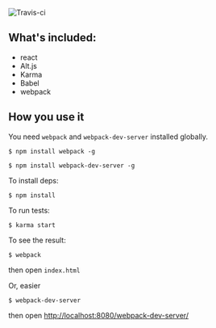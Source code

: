 ![Travis-ci](https://travis-ci.org/ricca509/react-alt-karma-es6-webpack.svg?branch=master)

## What's included:
- react
- Alt.js
- Karma
- Babel
- webpack

## How you use it

You need `webpack` and `webpack-dev-server` installed globally.

```
$ npm install webpack -g
```
```
$ npm install webpack-dev-server -g
```

To install deps:
```
$ npm install
```

To run tests:
```
$ karma start
```

To see the result:
```
$ webpack
```
then open `index.html`

Or, easier
```
$ webpack-dev-server
```
then open [http://localhost:8080/webpack-dev-server/](http://localhost:8080/webpack-dev-server/)
